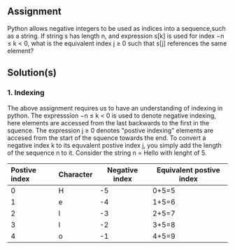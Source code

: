 ## Assignment
Python allows negative integers to be used as indices into a sequence,such as a string. If string s has length n, and expression s[k] is used for index −n ≤ k < 0, what is the equivalent index j ≥ 0 such that s[j] references the same element?

## Solution(s)
### 1. Indexing
The above assignment requires us to have an understanding of indexing in python. The expresssion −n ≤ k < 0 is used to denote negative indexing, here elements are accessed from the last backwards to the first in the squence. The expression j ≥ 0 denotes "postive indexing" elements are accesed from the start of the squence towards the end.
To convert a negative index k to its equvalent postive index j, you simply add the length of the sequence n to it.
Consider the string n = Hello with lenght of 5.

| Postive index  | Character  |Negative index |Equivalent postive index |
| :------------- | :----------| --------------| ------------------------|
| 0              | H          |-5             |0+5=5                    |
| 1              | e          |-4             |1+5=6                    |
| 2              | l          |-3             |2+5=7                    |
| 3              | l          |-2             |3+5=8                    |
| 4              | o          |-1             |4+5=9                    |
